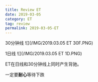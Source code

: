 ```yaml
---
title: Review ET
date: 2019-03-05
category: ET
tag: review
permalink: 2019-03-05-ET
---
```

30分钟线
![](/IMG/2019.03.05 ET 30F.PNG)

1日线
![](/IMG/2019.03.05 ET 1D.PNG)

ET在日线和30分钟线上同时产生背驰。

一定要**耐心**等待下跌
